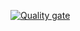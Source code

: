 [![Quality gate](https://conti-server.com.br/sonarqube/api/project_badges/quality_gate?project=vitorcont_codigo3-user-services_AYyAB5tv5KutpObFMwcN&token=sqb_51b01a58671d3dd6358a82e9d5e59bf6971e119a)](https://conti-server.com.br/sonarqube/dashboard?id=vitorcont_codigo3-user-services_AYyAB5tv5KutpObFMwcN)
